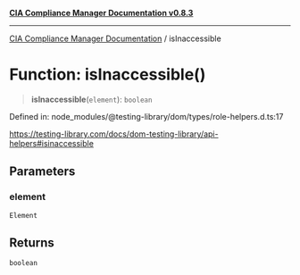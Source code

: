 [**CIA Compliance Manager Documentation v0.8.3**](../README.md)

***

[CIA Compliance Manager Documentation](../globals.md) / isInaccessible

# Function: isInaccessible()

> **isInaccessible**(`element`): `boolean`

Defined in: node\_modules/@testing-library/dom/types/role-helpers.d.ts:17

https://testing-library.com/docs/dom-testing-library/api-helpers#isinaccessible

## Parameters

### element

`Element`

## Returns

`boolean`

